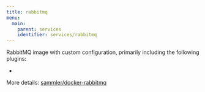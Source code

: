 ```yaml
---
title: rabbitmq
menu:
  main:
    parent: services
    identifier: services/rabbitmq
---
```


RabbitMQ image with custom configuration, primarily including the following plugins:

- 

More details: [sammler/docker-rabbitmq](https://github.com/sammler/docker-rabbitmq)